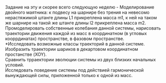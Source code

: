Задание на эту и скорее всего следующую неделю - Моделирование двойного маятника: к подвесу на шарнире без трения на невесомо нерастяжимой штанге длины L1 прикреплена масса m1, к ней на таком же шарнире на такой же штанге длины l2 прикреплена масса m2.  
Промоделировать собственные колебания данной системы, нарисовать траектории движения каждой из масс в координатном (в угловых кооррдинатах) пространстве, в фазовом пространстве.  
\*Исследовать возможные классы траекторий в данной системе.  
Изобразить траектории шариков в декартовом координатном простанстве (XOY).  
Сравнить трраектории эволюции системы из двух близких начальных условий.  
Исследовать поведение системы под действией гармонической вынуждающей силы, приложенной только к одной из масс.  